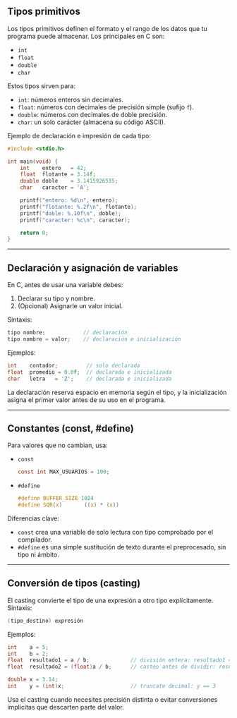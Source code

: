 ## Tipos primitivos

Los tipos primitivos definen el formato y el rango de los datos que tu programa puede almacenar. Los principales en C son:

- `int`
- `float`
- `double`
- `char`

Estos tipos sirven para:

- `int`: números enteros sin decimales.
- `float`: números con decimales de precisión simple (sufijo `f`).
- `double`: números con decimales de doble precisión.
- `char`: un solo carácter (almacena su código ASCII).

Ejemplo de declaración e impresión de cada tipo:

```c
#include <stdio.h>

int main(void) {
    int    entero   = 42;
    float  flotante = 3.14f;
    double doble    = 3.1415926535;
    char   caracter = 'A';

    printf("entero: %d\n", entero);
    printf("flotante: %.2f\n", flotante);
    printf("doble: %.10f\n", doble);
    printf("caracter: %c\n", caracter);

    return 0;
}
```

---

## Declaración y asignación de variables

En C, antes de usar una variable debes:

1. Declarar su tipo y nombre.
2. (Opcional) Asignarle un valor inicial.

Sintaxis:

```c
tipo nombre;            // declaración
tipo nombre = valor;    // declaración e inicialización
```

Ejemplos:

```c
int    contador;         // solo declarada
float  promedio = 0.0f;  // declarada e inicializada
char   letra   = 'Z';    // declarada e inicializada
```

La declaración reserva espacio en memoria según el tipo, y la inicialización asigna el primer valor antes de su uso en el programa.

---

## Constantes (const, #define)

Para valores que no cambian, usa:

- `const`
    
    ```c
    const int MAX_USUARIOS = 100;
    ```
    
- `#define`
    
    ```c
    #define BUFFER_SIZE 1024
    #define SQR(x)       ((x) * (x))
    ```
    

Diferencias clave:

- `const` crea una variable de solo lectura con tipo comprobado por el compilador.
- `#define` es una simple sustitución de texto durante el preprocesado, sin tipo ni ámbito.

---

## Conversión de tipos (casting)

El casting convierte el tipo de una expresión a otro tipo explícitamente. Sintaxis:

```c
(tipo_destino) expresión
```

Ejemplos:

```c
int    a = 5;
int    b = 2;
float  resultado1 = a / b;             // división entera: resultado1 == 2.0
float  resultado2 = (float)a / b;      // casteo antes de dividir: resultado2 == 2.5

double x = 3.14;
int    y = (int)x;                     // truncate decimal: y == 3
```

Usa el casting cuando necesites precisión distinta o evitar conversiones implícitas que descarten parte del valor.